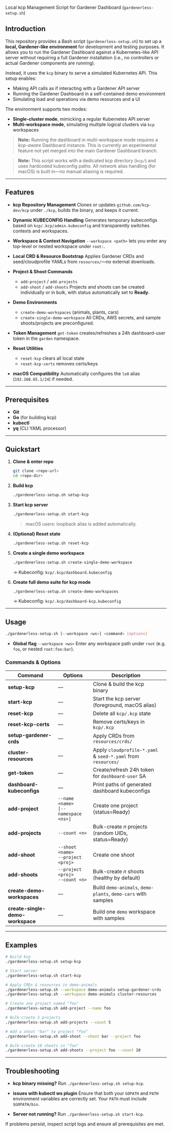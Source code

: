 Local kcp Management Script for Gardener Dashboard (`gardenerless-setup.sh`)

## Introduction

This repository provides a Bash script (`gardenerless-setup.sh`) to set up a **local, Gardener-like environment** for development and testing purposes. It allows you to run the Gardener Dashboard against a Kubernetes-like API server without requiring a full Gardener installation (i.e., no controllers or actual Gardener components are running).

Instead, it uses the `kcp` binary to serve a simulated Kubernetes API. This setup enables:

* Making API calls as if interacting with a Gardener API server
* Running the Gardener Dashboard in a self-contained demo environment
* Simulating load and operations via demo resources and a UI

The environment supports two modes:

* **Single-cluster mode**, mimicking a regular Kubernetes API server
* **Multi-workspace mode**, simulating multiple logical clusters via `kcp` workspaces

> **Note:** Running the dashboard in multi-workspace mode requires a *kcp-aware* Dashboard instance. This is currently an experimental feature not yet merged into the main Gardener Dashboard branch.

> **Note:** This script works with a dedicated kcp directory (`kcp/`) and uses hardcoded kubeconfig paths. All network alias handling (for macOS) is built in—no manual aliasing is required.

---

## Features

* **kcp Repository Management**
  Clones or updates `github.com/kcp-dev/kcp` under `./kcp`, builds the binary, and keeps it current.

* **Dynamic KUBECONFIG Handling**
  Generates temporary kubeconfigs based on `kcp/.kcp/admin.kubeconfig` and transparently switches contexts and workspaces.

* **Workspace & Context Navigation**
  `--workspace <path>` lets you enter any top-level or nested workspace under `root:`.

* **Local CRD & Resource Bootstrap**
  Applies Gardener CRDs and seed/cloudprofile YAMLs from `resources/`—no external downloads.

* **Project & Shoot Commands**

  * `add-project` / `add-projects`
  * `add-shoot`   / `add-shoots`
    Projects and shoots can be created individually or in bulk, with status automatically set to **Ready**.

* **Demo Environments**

  * `create-demo-workspaces` (animals, plants, cars)
  * `create-single-demo-workspace`
    All CRDs, AWS secrets, and sample shoots/projects are preconfigured.

* **Token Management**
  `get-token` creates/refreshes a 24h dashboard-user token in the `garden` namespace.

* **Reset Utilities**

  * `reset-kcp`        clears all local state
  * `reset-kcp-certs`  removes certs/keys

* **macOS Compatibility**
  Automatically configures the `lo0` alias (`192.168.65.1/24`) if needed.

---

## Prerequisites

* **Git**
* **Go** (for building kcp)
* **kubectl**
* **yq** (CLI YAML processor)

---

## Quickstart

1. **Clone & enter repo**

   ```bash
   git clone <repo-url>
   cd <repo-dir>
   ```

2. **Build kcp**

   ```bash
   ./gardenerless-setup.sh setup-kcp
   ```

3. **Start kcp server**

   ```bash
   ./gardenerless-setup.sh start-kcp
   ```

   > macOS users: loopback alias is added automatically.

4. **(Optional) Reset state**

   ```bash
   ./gardenerless-setup.sh reset-kcp
   ```

5. **Create a single demo workspace**

   ```bash
   ./gardenerless-setup.sh create-single-demo-workspace
   ```

   → Kubeconfig: `kcp/.kcp/dashboard.kubeconfig`

6. **Create full demo suite for kcp mode**

   ```bash
   ./gardenerless-setup.sh create-demo-workspaces
   ```

   → Kubeconfig: `kcp/.kcp/dashboard-kcp.kubeconfig`

---

## Usage

```bash
./gardenerless-setup.sh [--workspace <ws>] <command> [options]
```

* **Global flag**
  `--workspace <ws>`
  Enter any workspace path under `root` (e.g. `foo`, or nested `root:foo:bar`).

### Commands & Options

| Command                          | Options                                                                      | Description                                                   |                                           |
| -------------------------------- | ---------------------------------------------------------------------------- | ------------------------------------------------------------- | ----------------------------------------- |
| **setup-kcp**                    | —                                                                            | Clone & build the kcp binary                                  |                                           |
| **start-kcp**                    | —                                                                            | Start the kcp server (foreground, macOS alias)                |                                           |
| **reset-kcp**                    | —                                                                            | Delete all `kcp/.kcp` state                                   |                                           |
| **reset-kcp-certs**              | —                                                                            | Remove certs/keys in `kcp/.kcp`                               |                                           |
| **setup-gardener-crds**          | —                                                                            | Apply CRDs from `resources/crds/`                             |                                           |
| **cluster-resources**            | —                                                                            | Apply `cloudprofile-*.yaml` & `seed-*.yaml` from `resources/` |                                           |
| **get-token**                    | —                                                                            | Create/refresh 24h token for `dashboard-user` SA              |                                           |
| **dashboard-kubeconfigs**        | —                                                                            | Print paths of generated dashboard kubeconfigs                |                                           |
| **add-project**                  | `--name <name>`<br>`[--namespace <ns>]`                                      | Create one project (status=Ready)                             |                                           |
| **add-projects**                 | `--count <n>`                                                                | Bulk-create *n* projects (random UIDs, status=Ready)          |                                           |
| **add-shoot**                    | `--shoot <name>`<br>`--project <proj>`                                       | Create one shoot               |                                           |
| **add-shoots**                   | `--project <proj>`<br>`--count <n>`                                          | Bulk-create *n* shoots (healthy by default)                   |                                           |
| **create-demo-workspaces**       | —                                                                            | Build `demo-animals`, `demo-plants`, `demo-cars` with samples |                                           |
| **create-single-demo-workspace** | —                                                                            | Build one `demo` workspace with samples                       |                                           |

---

## Examples

```bash
# Build kcp
./gardenerless-setup.sh setup-kcp

# Start server
./gardenerless-setup.sh start-kcp

# Apply CRDs & resources in demo-animals
./gardenerless-setup.sh --workspace demo-animals setup-gardener-crds
./gardenerless-setup.sh --workspace demo-animals cluster-resources

# Create one project named "foo"
./gardenerless-setup.sh add-project --name foo

# Bulk-create 5 projects
./gardenerless-setup.sh add-projects --count 5

# Add a shoot "bar" to project "foo"
./gardenerless-setup.sh add-shoot --shoot bar --project foo

# Bulk-create 10 shoots in "foo"
./gardenerless-setup.sh add-shoots --project foo --count 10
```

---

## Troubleshooting

* **kcp binary missing?**
  Run `./gardenerless-setup.sh setup-kcp`.

* **issues with kubectl ws plugin**
  Ensure that both your `GOPATH` and `PATH` environment variables are correctly set. Your `PATH` must include `$GOPATH/bin`.


* **Server not running?**
  Run `./gardenerless-setup.sh start-kcp`.

If problems persist, inspect script logs and ensure all prerequisites are met.

